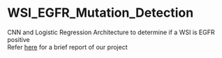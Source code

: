 # WSI_EGFR_Mutation_Detection
CNN and Logistic Regression Architecture to determine if a WSI is EGFR positive  
Refer [here](https://docs.google.com/document/d/1ZrmtHVzU9oZ_NOGnPCmRMPkJl_hMH0BNoJ5vC0WvB2k/edit#) for a brief report of our project

